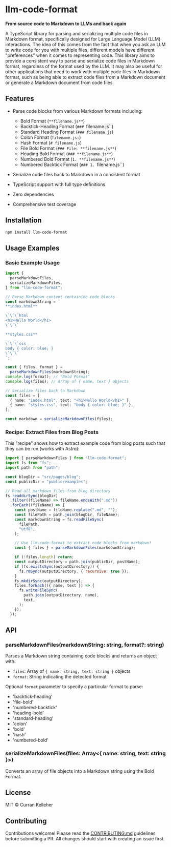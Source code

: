 # llm-code-format

**From source code to Markdown to LLMs and back again**

A TypeScript library for parsing and serializing multiple code files in Markdown format, specifically designed for Large Language Model (LLM) interactions. The idea of this comes from the fact that when you ask an LLM to write code for you with multiple files, different models have different "preferences" when it comes to representing code. This library aims to provide a consistent way to parse and serialize code files in Markdown format, regardless of the format used by the LLM. It may also be useful for other applications that need to work with multiple code files in Markdown format, such as being able to extract code files from a Markdown document or generate a Markdown document from code files.

## Features

- Parse code blocks from various Markdown formats including:

  - Bold Format (`**filename.js**`)
  - Backtick-Heading Format (`### `filename.js``)
  - Standard Heading Format (`### filename.js`)
  - Colon Format (`filename.js:`)
  - Hash Format (`# filename.js`)
  - File Bold Format (`### File: **filename.js**`)
  - Heading Bold Format (`### **filename.js**`)
  - Numbered Bold Format (`1. **filename.js**`)
  - Numbered Backtick Format (`### 1. `filename.js``)

- Serialize code files back to Markdown in a consistent format
- TypeScript support with full type definitions
- Zero dependencies
- Comprehensive test coverage

## Installation

```bash
npm install llm-code-format
```

## Usage Examples

### Basic Example Usage

```typescript
import {
  parseMarkdownFiles,
  serializeMarkdownFiles,
} from "llm-code-format";

// Parse Markdown content containing code blocks
const markdownString = `
**index.html**

\`\`\`html
<h1>Hello World</h1>
\`\`\`

**styles.css**

\`\`\`css
body { color: blue; }
\`\`\`
`;

const { files, format } =
  parseMarkdownFiles(markdownString);
console.log(format); // "Bold Format"
console.log(files); // Array of { name, text } objects

// Serialize files back to Markdown
const files = [
  { name: "index.html", text: "<h1>Hello World</h1>" },
  { name: "styles.css", text: "body { color: blue; }" },
];

const markdown = serializeMarkdownFiles(files);
```

### Recipe: Extract Files from Blog Posts

This "recipe" shows how to extract example code from blog posts such that they can be run (works with Astro):

```js
import { parseMarkdownFiles } from "llm-code-format";
import fs from "fs";
import path from "path";

const blogDir = "src/pages/blog";
const publicDir = "public/examples";

// Read all markdown files from blog directory
fs.readdirSync(blogDir)
  .filter((fileName) => fileName.endsWith(".md"))
  .forEach((fileName) => {
    const postName = fileName.replace(".md", "");
    const filePath = path.join(blogDir, fileName);
    const markdownString = fs.readFileSync(
      filePath,
      "utf8",
    );

    // Use llm-code-format to extract code blocks from markdown!
    const { files } = parseMarkdownFiles(markdownString);

    if (!files.length) return;
    const outputDirectory = path.join(publicDir, postName);
    if (fs.existsSync(outputDirectory)) {
      fs.rmSync(outputDirectory, { recursive: true });
    }
    fs.mkdirSync(outputDirectory);
    files.forEach(({ name, text }) => {
      fs.writeFileSync(
        path.join(outputDirectory, name),
        text,
      );
    });
  });
```

## API

### parseMarkdownFiles(markdownString: string, format?: string)

Parses a Markdown string containing code blocks and returns an object with:

- `files`: Array of `{ name: string, text: string }` objects
- `format`: String indicating the detected format

Optional `format` parameter to specify a particular format to parse:

- 'backtick-heading'
- 'file-bold'
- 'numbered-backtick'
- 'heading-bold'
- 'standard-heading'
- 'colon'
- 'bold'
- 'hash'
- 'numbered-bold'

### serializeMarkdownFiles(files: Array<{ name: string, text: string }>)

Converts an array of file objects into a Markdown string using the Bold Format.

## License

MIT © Curran Kelleher

## Contributing

Contributions welcome! Please read the [CONTRIBUTING.md](CONTRIBUTING.md) guidelines before submitting a PR. All changes should start with creating an issue first.
